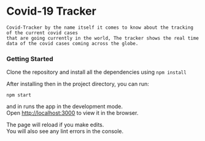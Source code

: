 # Covid-19 Tracker
    Covid-Tracker by the name itself it comes to know about the tracking of the current covid cases 
    that are going currently in the world, The tracker shows the real time data of the covid cases coming across the globe. 

### Getting Started
Clone the repository and install all the dependencies using `npm install`

After installing then in the project directory, you can run:

`npm start`

and in runs the app in the development mode.\
Open [http://localhost:3000](http://localhost:3000) to view it in the browser.

The page will reload if you make edits.\
You will also see any lint errors in the console.
